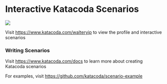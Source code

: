 # Interactive Katacoda Scenarios

[![](http://shields.katacoda.com/katacoda/walteryip/count.svg)](https://www.katacoda.com/walteryip "Get your profile on Katacoda.com")

Visit https://www.katacoda.com/walteryip to view the profile and interactive scenarios

### Writing Scenarios
Visit https://www.katacoda.com/docs to learn more about creating Katacoda scenarios

For examples, visit https://github.com/katacoda/scenario-example
